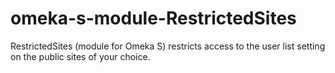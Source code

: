 # omeka-s-module-RestrictedSites
RestrictedSites (module for Omeka S) restricts access to the user list setting on the public sites of your choice.
